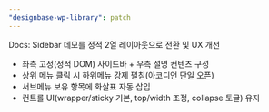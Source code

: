 ```yaml
---
"designbase-wp-library": patch
---
```


Docs: Sidebar 데모를 정적 2열 레이아웃으로 전환 및 UX 개선

- 좌측 고정(정적 DOM) 사이드바 + 우측 설명 컨텐츠 구성
- 상위 메뉴 클릭 시 하위메뉴 강제 펼침(아코디언 단일 오픈)
- 서브메뉴 보유 항목에 화살표 자동 삽입
- 컨트롤 UI(wrapper/sticky 기본, top/width 조정, collapse 토글) 유지


